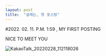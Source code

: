 ```yaml
---
layout: post
title:  "설레는, 첫 포스팅" 
---
```


#2022. 02. 11. P.M. 1:59 , MY FIRST POSTING

NICE TO MEET YOU

![KakaoTalk_20220228_112118026](C:\github-blog\GitHub\images\2022-02-11-first\KakaoTalk_20220228_112118026.jpg)
